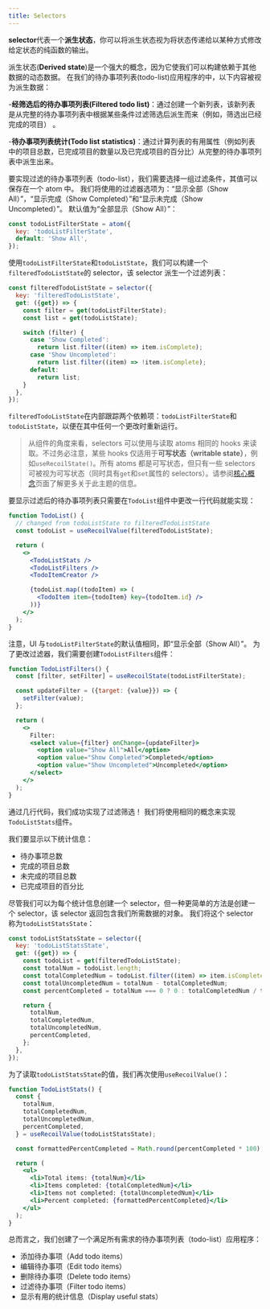 ```yaml
---
title: Selectors
---
```


**selector**代表一个**派生状态**，你可以将派生状态视为将状态传递给以某种方式修改给定状态的纯函数的输出。

派生状态(**Derived state**)是一个强大的概念，因为它使我们可以构建依赖于其他数据的动态数据。 在我们的待办事项列表(todo-list)应用程序的中，以下内容被视为派生数据：

-**经筛选后的待办事项列表(Filtered todo list)**：通过创建一个新列表，该新列表是从完整的待办事项列表中根据某些条件过滤筛选后派生而来（例如，筛选出已经完成的项目） 。

-**待办事项列表统计(Todo list statistics)**：通过计算列表的有用属性（例如列表中的项目总数，已完成项目的数量以及已完成项目的百分比）从完整的待办事项列表中派生出来。

要实现过滤的待办事项列表（todo-list），我们需要选择一组过滤条件，其值可以保存在一个 atom 中。 我们将使用的过滤器选项为：“显示全部（Show All）”，“显示完成（Show Completed）”和“显示未完成（Show Uncompleted）”。 默认值为“全部显示（Show All）”：

```javascript
const todoListFilterState = atom({
  key: 'todoListFilterState',
  default: 'Show All',
});
```

使用`todoListFilterState`和`todoListState`，我们可以构建一个`filteredTodoListState`的 selector，该 selector 派生一个过滤列表：

```javascript
const filteredTodoListState = selector({
  key: 'filteredTodoListState',
  get: ({get}) => {
    const filter = get(todoListFilterState);
    const list = get(todoListState);

    switch (filter) {
      case 'Show Completed':
        return list.filter((item) => item.isComplete);
      case 'Show Uncompleted':
        return list.filter((item) => !item.isComplete);
      default:
        return list;
    }
  },
});
```

`filteredTodoListState`在内部跟踪两个依赖项：`todoListFilterState`和`todoListState`，以便在其中任何一个更改时重新运行。

> 从组件的角度来看，selectors 可以使用与读取 atoms 相同的 hooks 来读取。不过务必注意，某些 hooks 仅适用于**可写状态（writable state）**，例如`useRecoilState()`。所有 atoms 都是可写状态，但只有一些 selectors 可被视为可写状态（同时具有`get`和`set`属性的 selectors）。请参阅[核心概念](/docs/introduction/core-concepts)页面了解更多关于此主题的信息。

要显示过滤后的待办事项列表只需要在`TodoList`组件中更改一行代码就能实现：

```jsx
function TodoList() {
  // changed from todoListState to filteredTodoListState
  const todoList = useRecoilValue(filteredTodoListState);

  return (
    <>
      <TodoListStats />
      <TodoListFilters />
      <TodoItemCreator />

      {todoList.map((todoItem) => (
        <TodoItem item={todoItem} key={todoItem.id} />
      ))}
    </>
  );
}
```

注意，UI 与`todoListFilterState`的默认值相同，即“显示全部（Show All）”。 为了更改过滤器，我们需要创建`TodoListFilters`组件：

```jsx
function TodoListFilters() {
  const [filter, setFilter] = useRecoilState(todoListFilterState);

  const updateFilter = ({target: {value}}) => {
    setFilter(value);
  };

  return (
    <>
      Filter:
      <select value={filter} onChange={updateFilter}>
        <option value="Show All">All</option>
        <option value="Show Completed">Completed</option>
        <option value="Show Uncompleted">Uncompleted</option>
      </select>
    </>
  );
}
```

通过几行代码，我们成功实现了过滤筛选！ 我们将使用相同的概念来实现`TodoListStats`组件。

我们要显示以下统计信息：

- 待办事项总数
- 完成的项目总数
- 未完成的项目总数
- 已完成项目的百分比

尽管我们可以为每个统计信息创建一个 selector，但一种更简单的方法是创建一个 selector，该 selector 返回包含我们所需数据的对象。 我们将这个 selector 称为`todoListStatsState`：

```javascript
const todoListStatsState = selector({
  key: 'todoListStatsState',
  get: ({get}) => {
    const todoList = get(filteredTodoListState);
    const totalNum = todoList.length;
    const totalCompletedNum = todoList.filter((item) => item.isComplete).length;
    const totalUncompletedNum = totalNum - totalCompletedNum;
    const percentCompleted = totalNum === 0 ? 0 : totalCompletedNum / totalNum;

    return {
      totalNum,
      totalCompletedNum,
      totalUncompletedNum,
      percentCompleted,
    };
  },
});
```

为了读取`todoListStatsState`的值，我们再次使用`useRecoilValue()`：

```jsx
function TodoListStats() {
  const {
    totalNum,
    totalCompletedNum,
    totalUncompletedNum,
    percentCompleted,
  } = useRecoilValue(todoListStatsState);

  const formattedPercentCompleted = Math.round(percentCompleted * 100);

  return (
    <ul>
      <li>Total items: {totalNum}</li>
      <li>Items completed: {totalCompletedNum}</li>
      <li>Items not completed: {totalUncompletedNum}</li>
      <li>Percent completed: {formattedPercentCompleted}</li>
    </ul>
  );
}
```

总而言之，我们创建了一个满足所有需求的待办事项列表（todo-list）应用程序：

- 添加待办事项（Add todo items）
- 编辑待办事项（Edit todo items）
- 删除待办事项（Delete todo items）
- 过滤待办事项（Filter todo items）
- 显示有用的统计信息（Display useful stats）
